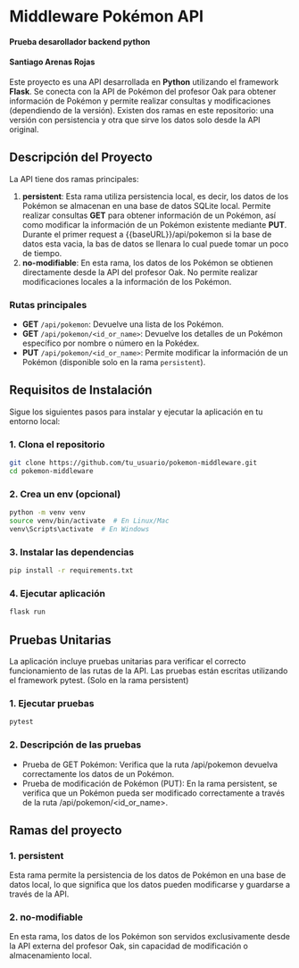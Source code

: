 # Middleware Pokémon API
#### Prueba desarollador backend python
#### Santiago Arenas Rojas

Este proyecto es una API desarrollada en **Python** utilizando el framework **Flask**. Se conecta con la API de Pokémon del profesor Oak para obtener información de Pokémon y permite realizar consultas y modificaciones (dependiendo de la versión). Existen dos ramas en este repositorio: una versión con persistencia y otra que sirve los datos solo desde la API original.

## Descripción del Proyecto

La API tiene dos ramas principales:
1. **persistent**: Esta rama utiliza persistencia local, es decir, los datos de los Pokémon se almacenan en una base de datos SQLite local. Permite realizar consultas **GET** para obtener información de un Pokémon, así como modificar la información de un Pokémon existente mediante **PUT**.
Durante el primer request a {{baseURL}}/api/pokemon si la base de datos esta vacia, la bas de datos se llenara lo cual puede tomar un poco de tiempo.
2. **no-modifiable**: En esta rama, los datos de los Pokémon se obtienen directamente desde la API del profesor Oak. No permite realizar modificaciones locales a la información de los Pokémon.

### Rutas principales
- **GET** `/api/pokemon`: Devuelve una lista de los Pokémon.
- **GET** `/api/pokemon/<id_or_name>`: Devuelve los detalles de un Pokémon específico por nombre o número en la Pokédex.
- **PUT** `/api/pokemon/<id_or_name>`: Permite modificar la información de un Pokémon (disponible solo en la rama `persistent`).

## Requisitos de Instalación

Sigue los siguientes pasos para instalar y ejecutar la aplicación en tu entorno local:

### 1. Clona el repositorio

```bash
git clone https://github.com/tu_usuario/pokemon-middleware.git
cd pokemon-middleware
```

### 2. Crea un env (opcional)
```bash
python -m venv venv
source venv/bin/activate  # En Linux/Mac
venv\Scripts\activate  # En Windows
```

### 3. Instalar las dependencias
```bash
pip install -r requirements.txt
```

### 4. Ejecutar aplicación
```bash
flask run
```

## Pruebas Unitarias
La aplicación incluye pruebas unitarias para verificar el correcto funcionamiento de las rutas de la API. Las pruebas están escritas utilizando el framework pytest.
(Solo en la rama persistent)
### 1. Ejecutar pruebas
```bash
pytest
```

### 2. Descripción de las pruebas
* Prueba de GET Pokémon: Verifica que la ruta /api/pokemon devuelva correctamente los datos de un Pokémon.
* Prueba de modificación de Pokémon (PUT): En la rama persistent, se verifica que un Pokémon pueda ser modificado correctamente a través de la ruta /api/pokemon/<id_or_name>.



## Ramas del proyecto

### **1. persistent**
Esta rama permite la persistencia de los datos de Pokémon en una base de datos local, lo que significa que los datos pueden modificarse y guardarse a través de la API.

### **2. no-modifiable**
En esta rama, los datos de los Pokémon son servidos exclusivamente desde la API externa del profesor Oak, sin capacidad de modificación o almacenamiento local.

